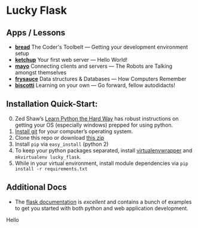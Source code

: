 # Lucky Flask

## Apps / Lessons

* **[bread](apps/00_bread/README.md)** The Coder's Toolbelt — Getting your development environment setup
* **[ketchup](apps/01_ketchup/README.md)** Your first web server — Hello World!
* **[mayo](apps/02_mayo/README.md)** Connecting clients and servers — The Robots are Talking amongst themselves
* **[frysauce](apps/03_frysauce/README.md)** Data structures &amp; Databases — How Computers Remember
* **[biscotti](apps/04_biscotti/README.md)** Learning on your own — Go forward, fellow autodidacts!

## Installation Quick-Start:

0. Zed Shaw’s [Learn Python the Hard Way](http://learnpythonthehardway.org/book/ex0.html) has robust instructions on getting your OS (especially windows) prepped for using python.
1. [Install git](https://help.github.com/articles/set-up-git/) for your computer’s operating system.
2. Clone this repo or download [this zip](https://github.com/octaflop/lucky_flask/archive/gdi_release.zip)
3. Install `pip` via `easy_install` (python 2)
4. To keep your python packages separated, install [virtualenvwrapper](https://virtualenvwrapper.readthedocs.org/en/latest/) and `mkvirtualenv lucky_flask`.
5. While in your virtual environment, install module dependencies via `pip install -r requirements.txt`

## Additional Docs

* The [flask documentation](http://flask.pocoo.org/) is *excellent* and contains a bunch of examples to get you started with both python and web application development.

Hello
